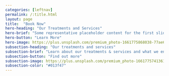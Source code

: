 ```yaml
---
categories: [leftnav]
permalink: /:title.html
layout: page
title:  "Book Now"
hero-heading: "Our Treatments and Services"
hero-brief: "Some representative placeholder content for the first slide"
hero-button: "Learn More"
hero-image: https://plus.unsplash.com/premium_photo-1661775868038-77ae66913504?ixlib=rb-4.0.3&ixid=MnwxMjA3fDB8MHxwaG90by1wYWdlfHx8fGVufDB8fHx8&auto=format&fit=crop&w=1770&q=80
subsection-heading: "Our treatments and services"
subsection-brief: "Learn about our treatments & services and what we endevour in our day to day"
subsection-button: "Find out more"
subsection-image: https://plus.unsplash.com/premium_photo-1661775741361-3b68b05900ee?ixlib=rb-4.0.3&ixid=MnwxMjA3fDB8MHxwaG90by1wYWdlfHx8fGVufDB8fHx8&auto=format&fit=crop&w=1770&q=80
subsection-color: "#013f47"
---
```

